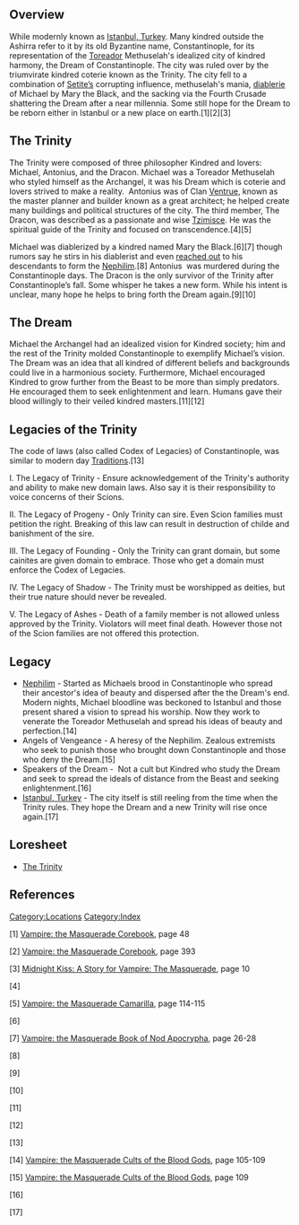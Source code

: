 ## Overview

While modernly known as <a href="Istanbul,_Turkey" class="wikilink"
title="Istanbul, Turkey">Istanbul, Turkey</a>. Many kindred outside the
Ashirra refer to it by its old Byzantine name, Constantinople, for its
representation of the
<a href="Toreador" class="wikilink" title="Toreador">Toreador</a>
Methuselah's idealized city of kindred harmony, the Dream of
Constantinople. The city was ruled over by the triumvirate kindred
coterie known as the Trinity. The city fell to a combination of
<a href="The_Ministry" class="wikilink" title="Setite’s">Setite’s</a>
corrupting influence, methuselah's mania,
<a href="diablerie" class="wikilink" title="diablerie">diablerie</a> of
Michael by Mary the Black, and the sacking via the Fourth Crusade
shattering the Dream after a near millennia. Some still hope for the
Dream to be reborn either in Istanbul or a new place on earth.[1][2][3]

## The Trinity

The Trinity were composed of three philosopher Kindred and lovers:
Michael, Antonius, and the Dracon. Michael was a Toreador Methuselah who
styled himself as the Archangel, it was his Dream which is coterie and
lovers strived to make a reality.  Antonius was of Clan
<a href="Ventrue" class="wikilink" title="Ventrue">Ventrue</a>, known as
the master planner and builder known as a great architect; he helped
create many buildings and political structures of the city. The third
member, The Dracon, was described as a passionate and wise
<a href="Tzimisce" class="wikilink" title="Tzimisce">Tzimisce</a>. He
was the spiritual guide of the Trinity and focused on
transcendence.[4][5]

Michael was diablerized by a kindred named Mary the Black.[6][7] though
rumors say he stirs in his diablerist and even
<a href="Beckoning" class="wikilink" title="reached out">reached out</a>
to his descendants to form the
<a href="Nephilim" class="wikilink" title="Nephilim">Nephilim</a>.[8]
Antonius  was murdered during the Constantinople days. The Dracon is the
only survivor of the Trinity after Constantinople’s fall. Some whisper
he takes a new form. While his intent is unclear, many hope he helps to
bring forth the Dream again.[9][10]

## The Dream

Michael the Archangel had an idealized vision for Kindred society; him
and the rest of the Trinity molded Constantinople to exemplify Michael’s
vision. The Dream was an idea that all kindred of different beliefs and
backgrounds could live in a harmonious society. Furthermore, Michael
encouraged Kindred to grow further from the Beast to be more than simply
predators. He encouraged them to seek enlightenment and learn. Humans
gave their blood willingly to their veiled kindred masters.[11][12]

## Legacies of the Trinity

The code of laws (also called Codex of Legacies) of Constantinople, was
similar to modern day
<a href="Camarilla#The_Traditions" class="wikilink"
title="Traditions">Traditions</a>.[13]

I. The Legacy of Trinity - Ensure acknowledgement of the Trinity's
authority and ability to make new domain laws. Also say it is their
responsibility to voice concerns of their Scions.

II\. The Legacy of Progeny - Only Trinity can sire. Even Scion families
must petition the right. Breaking of this law can result in destruction
of childe and banishment of the sire.

III\. The Legacy of Founding - Only the Trinity can grant domain, but
some cainites are given domain to embrace. Those who get a domain must
enforce the Codex of Legacies.

IV\. The Legacy of Shadow - The Trinity must be worshipped as deities,
but their true nature should never be revealed.

V. The Legacy of Ashes - Death of a family member is not allowed unless
approved by the Trinity. Violators will meet final death. However those
not of the Scion families are not offered this protection.

## Legacy

- <a href="Nephilim" class="wikilink" title="Nephilim">Nephilim</a> -
  Started as Michaels brood in Constantinople who spread their
  ancestor's idea of beauty and dispersed after the the Dream's end.
  Modern nights, Michael bloodline was beckoned to Istanbul and those
  present shared a vision to spread his worship. Now they work to
  venerate the Toreador Methuselah and spread his ideas of beauty and
  perfection.[14]
- Angels of Vengeance - A heresy of the Nephilim. Zealous extremists who
  seek to punish those who brought down Constantinople and those who
  deny the Dream.[15]
- Speakers of the Dream -  Not a cult but Kindred who study the Dream
  and seek to spread the ideals of distance from the Beast and seeking
  enlightenment.[16]
- <a href="Istanbul,_Turkey" class="wikilink"
  title="Istanbul, Turkey">Istanbul, Turkey</a> - The city itself is
  still reeling from the time when the Trinity rules. They hope the
  Dream and a new Trinity will rise once again.[17]

## Loresheet

- <a href="Loresheets#The_Trinity" class="wikilink"
  title="The Trinity">The Trinity</a>

## References

<references />

<a href="Category:Locations" class="wikilink"
title="Category:Locations">Category:Locations</a>
<a href="Category:Index" class="wikilink"
title="Category:Index">Category:Index</a>

[1] <a href="Vampire:_The_Masquerade_Corebook" class="wikilink"
title="Vampire: the Masquerade Corebook">Vampire: the Masquerade
Corebook</a>, page 48

[2] <a href="Vampire:_The_Masquerade_Corebook" class="wikilink"
title="Vampire: the Masquerade Corebook">Vampire: the Masquerade
Corebook</a>, page 393

[3] <a href="Midnight_Kiss:_A_Story_for_Vampire:_The_Masquerade"
class="wikilink"
title="Midnight Kiss: A Story for Vampire: The Masquerade">Midnight
Kiss: A Story for Vampire: The Masquerade</a>, page 10

[4]

[5] <a href="Vampire:_The_Masquerade_Camarilla" class="wikilink"
title="Vampire: the Masquerade Camarilla">Vampire: the Masquerade
Camarilla</a>, page 114-115

[6]

[7] <a href="Vampire:_The_Masquerade_Book_of_Nod_Apocrypha" class="wikilink"
title="Vampire: the Masquerade Book of Nod Apocrypha">Vampire: the
Masquerade Book of Nod Apocrypha</a>, page 26-28

[8]

[9]

[10]

[11]

[12]

[13]

[14] <a href="Vampire:_The_Masquerade_Cults_of_the_Blood_Gods"
class="wikilink"
title="Vampire: the Masquerade Cults of the Blood Gods">Vampire: the
Masquerade Cults of the Blood Gods</a>, page 105-109

[15] <a href="Vampire:_The_Masquerade_Cults_of_the_Blood_Gods"
class="wikilink"
title="Vampire: the Masquerade Cults of the Blood Gods">Vampire: the
Masquerade Cults of the Blood Gods</a>, page 109

[16]

[17]
